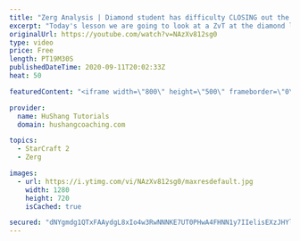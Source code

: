 ```yaml
---
title: "Zerg Analysis | Diamond student has difficulty CLOSING out the MATCH [Starcraft 2]"
excerpt: "Today's lesson we are going to look at a ZvT at the diamond level focusing on the Zerg Analysis. The zerg manages to get into a very strong position but has difficulty closing it out. Let's learn how we can approach this scenario better!  Zerg Analysis | Diamond student has difficulty CLOSING out the"
originalUrl: https://youtube.com/watch?v=NAzXv812sg0
type: video
price: Free
length: PT19M30S
publishedDateTime: 2020-09-11T20:02:33Z
heat: 50

featuredContent: "<iframe width=\"800\" height=\"500\" frameborder=\"0\" src=\"https://www.youtube.com/embed/NAzXv812sg0\" allow=\"accelerometer; autoplay; encrypted-media; gyroscope; picture-in-picture\" allowfullscreen></iframe>"

provider:
  name: HuShang Tutorials
  domain: hushangcoaching.com

topics:
  - StarCraft 2
  - Zerg

images:
  - url: https://i.ytimg.com/vi/NAzXv812sg0/maxresdefault.jpg
    width: 1280
    height: 720
    isCached: true

secured: "dNYgmdg1QTxFAAydgL8xIo4w3RwNNNKE7UT0PHwA4FHNN1y7IIelisEXzJHYlfM6z7zZSYG1J6FfOHAUpZMYyRDhZSi5OqIp1A24H/RlHJuWqp9QLbe4YmjkjG6WmoJ/9nHE7V3yzHDkU192IDOJ/zbCl87JrBw17WMU3ciRckkVX7kB2L31FJ4tvd5JURGXSAt8e/m6D4nMr7QCxmIMvL01wmkr8zUAfkiTM+N5pcNIEy7wBba5rrKxsBh3Z4oaFtG+nkZCKbhyzCww2ngr4dfdlDrIssmzUioPfnMzhIA9Tvp7DSB6MAQqXPoKaXN4jwGvAw/Kj8+eFv6cfmgY1ObrxK5RWPvSAYtSYdgjqaNxmyfme2N+gCnM5JsCWGH1cdiOTrZZ1zs4z8JHmUpdE+sQRLu/dldOzn+cwr4KrHo=;fpMhNAcJH0bBavVybGncRg=="
---
```


